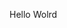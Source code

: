 Hello Wolrd










































































































































































































































































































































































































































































































































































































































































































































































































































































































































































































































































































































































































































































































































































































































































































































































































































































































































































































































































































































































































































































































































































































































































































































































































































































































































































































































































































































































































































































































































































































































































































































































































































































































































































































































































































































































































































































































































































































































































